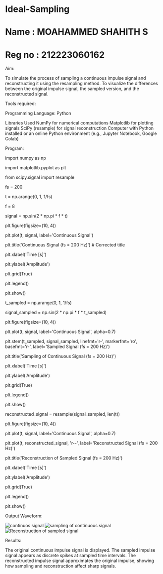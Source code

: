 # Ideal-Sampling

# Name : MOAHAMMED SHAHITH S
# Reg no : 212223060162


Aim:


To simulate the process of sampling a continuous impulse signal and reconstructing it using the resampling method.
To visualize the differences between the original impulse signal, the sampled version, and the reconstructed signal.



Tools required:

Programming Language: Python

Libraries Used
NumPy for numerical computations
Matplotlib for plotting signals
SciPy (resample) for signal reconstruction
Computer with Python installed or an online Python environment (e.g., Jupyter Notebook, Google Colab)



Program:

import numpy as np

import matplotlib.pyplot as plt

from scipy.signal import resample

fs = 200

t = np.arange(0, 1, 1/fs) 

f = 8

signal = np.sin(2 * np.pi * f * t)

plt.figure(figsize=(10, 4))

plt.plot(t, signal, label='Continuous Signal')

plt.title('Continuous Signal (fs = 200 Hz)')  # Corrected title

plt.xlabel('Time [s]')

plt.ylabel('Amplitude')

plt.grid(True)

plt.legend()

plt.show()

t_sampled = np.arange(0, 1, 1/fs)

signal_sampled = np.sin(2 * np.pi * f * t_sampled)


plt.figure(figsize=(10, 4))

plt.plot(t, signal, label='Continuous Signal', alpha=0.7)

plt.stem(t_sampled, signal_sampled, linefmt='r-', markerfmt='ro', basefmt='r-', label='Sampled Signal (fs = 200 Hz)')  

plt.title('Sampling of Continuous Signal (fs = 200 Hz)')  

plt.xlabel('Time [s]')

plt.ylabel('Amplitude')

plt.grid(True)

plt.legend()

plt.show()


reconstructed_signal = resample(signal_sampled, len(t))

plt.figure(figsize=(10, 4))

plt.plot(t, signal, label='Continuous Signal', alpha=0.7)

plt.plot(t, reconstructed_signal, 'r--', label='Reconstructed Signal (fs = 200 Hz)') 

plt.title('Reconstruction of Sampled Signal (fs = 200 Hz)') 

plt.xlabel('Time [s]')

plt.ylabel('Amplitude')

plt.grid(True)

plt.legend()

plt.show()



Output Waveform:


![continuos signal](https://github.com/user-attachments/assets/d2495de1-f581-4317-bc79-2d6eee80b4dc)
![sampling of continuous signal](https://github.com/user-attachments/assets/d4311e93-8c25-4ebc-b916-562a1293a862)
![Reconstruction of sampled signal](https://github.com/user-attachments/assets/5ba83a3d-875d-4a10-a252-96a3ef112aad)



Results:


The original continuous impulse signal is displayed.
The sampled impulse signal appears as discrete spikes at sampled time intervals.
The reconstructed impulse signal approximates the original impulse, showing how sampling and reconstruction affect sharp signals.
